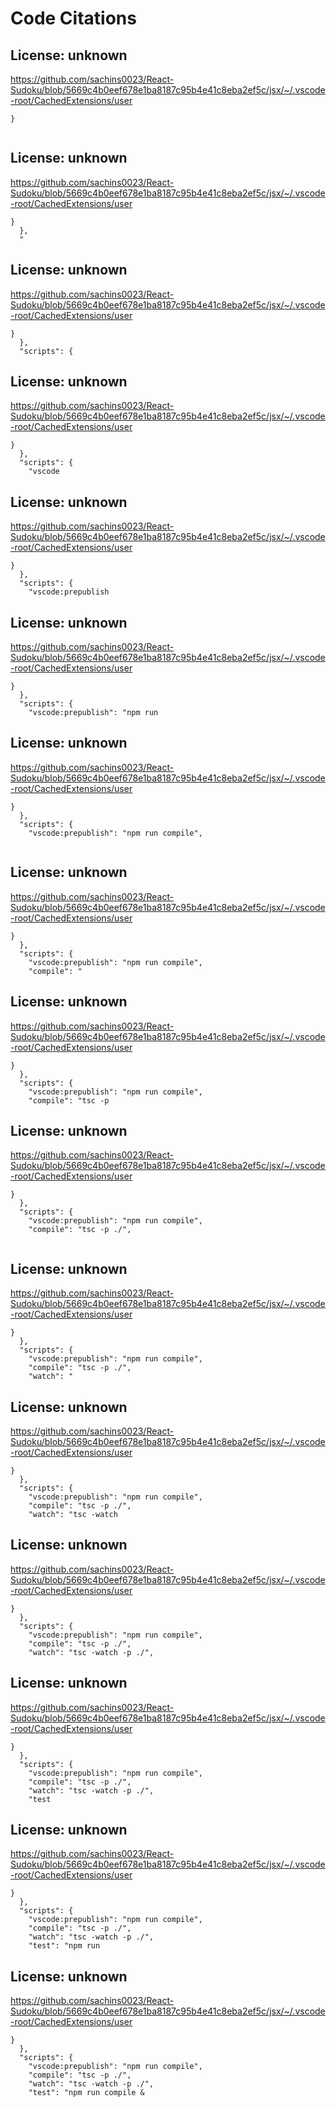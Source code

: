 # Code Citations

## License: unknown
https://github.com/sachins0023/React-Sudoku/blob/5669c4b0eef678e1ba8187c95b4e41c8eba2ef5c/jsx/~/.vscode-root/CachedExtensions/user

```
}
  
```


## License: unknown
https://github.com/sachins0023/React-Sudoku/blob/5669c4b0eef678e1ba8187c95b4e41c8eba2ef5c/jsx/~/.vscode-root/CachedExtensions/user

```
}
  },
  "
```


## License: unknown
https://github.com/sachins0023/React-Sudoku/blob/5669c4b0eef678e1ba8187c95b4e41c8eba2ef5c/jsx/~/.vscode-root/CachedExtensions/user

```
}
  },
  "scripts": {
```


## License: unknown
https://github.com/sachins0023/React-Sudoku/blob/5669c4b0eef678e1ba8187c95b4e41c8eba2ef5c/jsx/~/.vscode-root/CachedExtensions/user

```
}
  },
  "scripts": {
    "vscode
```


## License: unknown
https://github.com/sachins0023/React-Sudoku/blob/5669c4b0eef678e1ba8187c95b4e41c8eba2ef5c/jsx/~/.vscode-root/CachedExtensions/user

```
}
  },
  "scripts": {
    "vscode:prepublish
```


## License: unknown
https://github.com/sachins0023/React-Sudoku/blob/5669c4b0eef678e1ba8187c95b4e41c8eba2ef5c/jsx/~/.vscode-root/CachedExtensions/user

```
}
  },
  "scripts": {
    "vscode:prepublish": "npm run
```


## License: unknown
https://github.com/sachins0023/React-Sudoku/blob/5669c4b0eef678e1ba8187c95b4e41c8eba2ef5c/jsx/~/.vscode-root/CachedExtensions/user

```
}
  },
  "scripts": {
    "vscode:prepublish": "npm run compile",
    
```


## License: unknown
https://github.com/sachins0023/React-Sudoku/blob/5669c4b0eef678e1ba8187c95b4e41c8eba2ef5c/jsx/~/.vscode-root/CachedExtensions/user

```
}
  },
  "scripts": {
    "vscode:prepublish": "npm run compile",
    "compile": "
```


## License: unknown
https://github.com/sachins0023/React-Sudoku/blob/5669c4b0eef678e1ba8187c95b4e41c8eba2ef5c/jsx/~/.vscode-root/CachedExtensions/user

```
}
  },
  "scripts": {
    "vscode:prepublish": "npm run compile",
    "compile": "tsc -p
```


## License: unknown
https://github.com/sachins0023/React-Sudoku/blob/5669c4b0eef678e1ba8187c95b4e41c8eba2ef5c/jsx/~/.vscode-root/CachedExtensions/user

```
}
  },
  "scripts": {
    "vscode:prepublish": "npm run compile",
    "compile": "tsc -p ./",
    
```


## License: unknown
https://github.com/sachins0023/React-Sudoku/blob/5669c4b0eef678e1ba8187c95b4e41c8eba2ef5c/jsx/~/.vscode-root/CachedExtensions/user

```
}
  },
  "scripts": {
    "vscode:prepublish": "npm run compile",
    "compile": "tsc -p ./",
    "watch": "
```


## License: unknown
https://github.com/sachins0023/React-Sudoku/blob/5669c4b0eef678e1ba8187c95b4e41c8eba2ef5c/jsx/~/.vscode-root/CachedExtensions/user

```
}
  },
  "scripts": {
    "vscode:prepublish": "npm run compile",
    "compile": "tsc -p ./",
    "watch": "tsc -watch
```


## License: unknown
https://github.com/sachins0023/React-Sudoku/blob/5669c4b0eef678e1ba8187c95b4e41c8eba2ef5c/jsx/~/.vscode-root/CachedExtensions/user

```
}
  },
  "scripts": {
    "vscode:prepublish": "npm run compile",
    "compile": "tsc -p ./",
    "watch": "tsc -watch -p ./",
```


## License: unknown
https://github.com/sachins0023/React-Sudoku/blob/5669c4b0eef678e1ba8187c95b4e41c8eba2ef5c/jsx/~/.vscode-root/CachedExtensions/user

```
}
  },
  "scripts": {
    "vscode:prepublish": "npm run compile",
    "compile": "tsc -p ./",
    "watch": "tsc -watch -p ./",
    "test
```


## License: unknown
https://github.com/sachins0023/React-Sudoku/blob/5669c4b0eef678e1ba8187c95b4e41c8eba2ef5c/jsx/~/.vscode-root/CachedExtensions/user

```
}
  },
  "scripts": {
    "vscode:prepublish": "npm run compile",
    "compile": "tsc -p ./",
    "watch": "tsc -watch -p ./",
    "test": "npm run
```


## License: unknown
https://github.com/sachins0023/React-Sudoku/blob/5669c4b0eef678e1ba8187c95b4e41c8eba2ef5c/jsx/~/.vscode-root/CachedExtensions/user

```
}
  },
  "scripts": {
    "vscode:prepublish": "npm run compile",
    "compile": "tsc -p ./",
    "watch": "tsc -watch -p ./",
    "test": "npm run compile &
```

